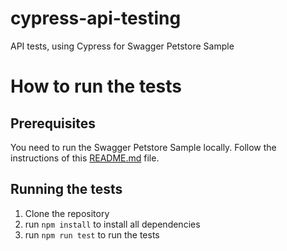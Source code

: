 # cypress-api-testing
API tests, using Cypress for Swagger Petstore Sample

# How to run the tests
## Prerequisites
You need to run the Swagger Petstore Sample locally. Follow the instructions of this [README.md](https://github.com/swagger-api/swagger-petstore) file.

## Running the tests
1. Clone the repository
2. run `npm install` to install all dependencies
3. run `npm run test` to run the tests
